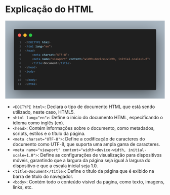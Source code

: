 # Explicação do HTML

![code.png](code.png)

<!-- Este é um exemplo simples de um documento HTML explicando cada linha de código -->

- `<DOCTYPE html>`: Declara o tipo de documento HTML que está sendo utilizado, neste caso, HTML5.
- `<html lang="en">`: Define o início do documento HTML, especificando o idioma como inglês (en).
- `<head>`: Contém informações sobre o documento, como metadados, scripts, estilos e o título da página.
- `<meta charset="UTF-8">`: Define a codificação de caracteres do documento como UTF-8, que suporta uma ampla gama de caracteres.
- `<meta name="viewport" content="width=device-width, initial-scale=1.0">`: Define as configurações de visualização para dispositivos móveis, garantindo que a largura da página seja igual à largura do dispositivo e que a escala inicial seja 1.0.
- `<title>Document</title>`: Define o título da página que é exibido na barra de título do navegador.
- `<body>`: Contém todo o conteúdo visível da página, como texto, imagens, links, etc.
